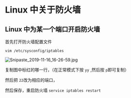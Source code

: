# Linux 中关于防火墙

## Linux 中为某一个端口开启防火墙

首先打开防火墙配置文件

`vim /etc/sysconfig/iptables`

![Snipaste_2019-11-16_16-26-59.jpg](https://i.loli.net/2019/11/16/FLuphsKrnm62Wfc.jpg)

复制图中标红的哪一行，（在正常模式下按 `yy` ,然后按 `p`即可复制）

然后把 `22`改为相应的端口，

然后保存，重启防火墙 `service iptables restart`